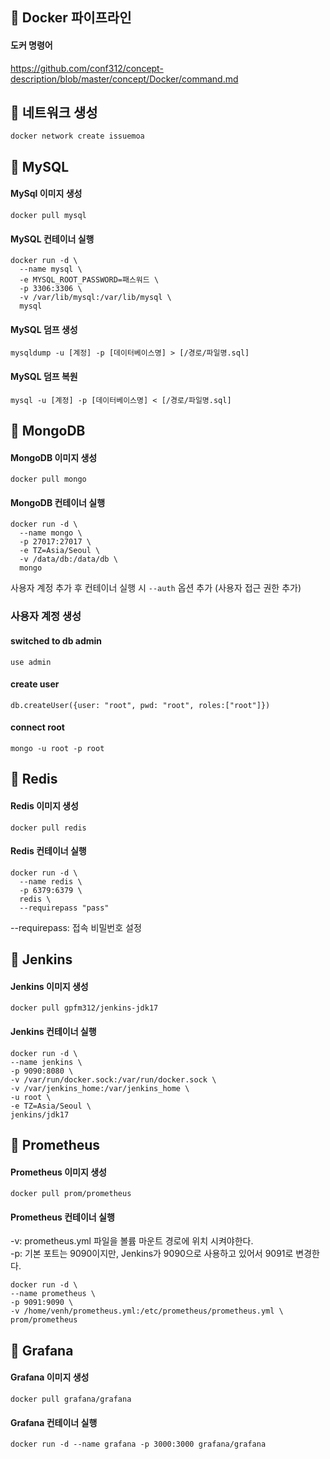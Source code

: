 ## 🧷 Docker 파이프라인
#### 도커 명령어
https://github.com/conf312/concept-description/blob/master/concept/Docker/command.md

## 🌈 네트워크 생성
```
docker network create issuemoa
```

## 🌈 MySQL
#### MySql 이미지 생성
```
docker pull mysql
```

#### MySQL 컨테이너 실행
```
docker run -d \
  --name mysql \
  -e MYSQL_ROOT_PASSWORD=패스워드 \
  -p 3306:3306 \
  -v /var/lib/mysql:/var/lib/mysql \
  mysql
```

#### MySQL 덤프 생성
```
mysqldump -u [계정] -p [데이터베이스명] > [/경로/파일명.sql]
```

#### MySQL 덤프 복원
```
mysql -u [계정] -p [데이터베이스명] < [/경로/파일명.sql]
```

## 🌈 MongoDB
#### MongoDB 이미지 생성
```
docker pull mongo
```
#### MongoDB 컨테이너 실행
```
docker run -d \
  --name mongo \
  -p 27017:27017 \
  -e TZ=Asia/Seoul \
  -v /data/db:/data/db \
  mongo
```
사용자 계정 추가 후 컨테이너 실행 시 `--auth` 옵션 추가 (사용자 접근 권한 추가)

### 사용자 계정 생성
#### switched to db admin
```
use admin
```
#### create user
```
db.createUser({user: "root", pwd: "root", roles:["root"]})
```
#### connect root
```
mongo -u root -p root
```

## 🌈 Redis
#### Redis 이미지 생성
```
docker pull redis
```
#### Redis 컨테이너 실행
```
docker run -d \
  --name redis \
  -p 6379:6379 \
  redis \
  --requirepass "pass"
```
--requirepass: 접속 비밀번호 설정

## 🌈 Jenkins
#### Jenkins 이미지 생성
```
docker pull gpfm312/jenkins-jdk17
```

#### Jenkins 컨테이너 실행
```
docker run -d \
--name jenkins \
-p 9090:8080 \
-v /var/run/docker.sock:/var/run/docker.sock \
-v /var/jenkins_home:/var/jenkins_home \
-u root \
-e TZ=Asia/Seoul \
jenkins/jdk17
```

## 🌈 Prometheus
#### Prometheus 이미지 생성
```
docker pull prom/prometheus
```

#### Prometheus 컨테이너 실행
-v: prometheus.yml 파일을 볼륨 마운트 경로에 위치 시켜야한다.    
-p: 기본 포트는 9090이지만, Jenkins가 9090으로 사용하고 있어서 9091로 변경한다.
```
docker run -d \
--name prometheus \
-p 9091:9090 \
-v /home/venh/prometheus.yml:/etc/prometheus/prometheus.yml \
prom/prometheus
```

## 🌈 Grafana
#### Grafana 이미지 생성
```
docker pull grafana/grafana
```

#### Grafana 컨테이너 실행
```
docker run -d --name grafana -p 3000:3000 grafana/grafana
```
